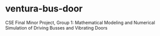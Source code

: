 # ventura-bus-door
CSE Final Minor Project, Group 1: Mathematical Modeling and Numerical Simulation of Driving Busses and Vibrating Doors
